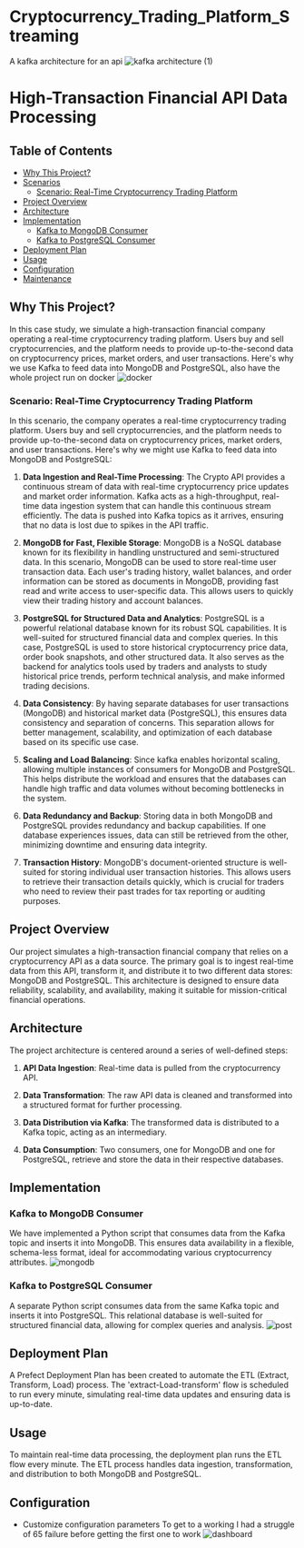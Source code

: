 # Cryptocurrency_Trading_Platform_Streaming
A kafka architecture for an api
![kafka architecture (1)](https://github.com/ttwange/Cryptocurrency_Trading_Platform_Streaming/assets/86237194/f82579b4-3e37-4d0d-8bd6-8c19f493850f)


# High-Transaction Financial API Data Processing

## Table of Contents
- [Why This Project?](#why-this-project)
- [Scenarios](#scenarios)
  - [Scenario: Real-Time Cryptocurrency Trading Platform](#scenario-real-time-cryptocurrency-trading-platform)
- [Project Overview](#project-overview)
- [Architecture](#architecture)
- [Implementation](#implementation)
  - [Kafka to MongoDB Consumer](#kafka-to-mongodb-consumer)
  - [Kafka to PostgreSQL Consumer](#kafka-to-postgresql-consumer)
- [Deployment Plan](#deployment-plan)
- [Usage](#usage)
- [Configuration](#configuration)
- [Maintenance](#maintenance)

## Why This Project?

In this case study, we simulate a high-transaction financial company operating a real-time cryptocurrency trading platform. Users buy and sell cryptocurrencies, and the platform needs to provide up-to-the-second data on cryptocurrency prices, market orders, and user transactions. Here's why we use Kafka to feed data into MongoDB and PostgreSQL, also have the whole project run on docker 
![docker](https://github.com/ttwange/Cryptocurrency_Trading_Platform_Streaming/assets/86237194/bf714816-ca11-4330-9336-bfffdd168a4b)


### Scenario: Real-Time Cryptocurrency Trading Platform

In this scenario, the company operates a real-time cryptocurrency trading platform. Users buy and sell cryptocurrencies, and the platform needs to provide up-to-the-second data on cryptocurrency prices, market orders, and user transactions. Here's why we might use Kafka to feed data into MongoDB and PostgreSQL:

1. **Data Ingestion and Real-Time Processing**: The Crypto API provides a continuous stream of data with real-time cryptocurrency price updates and market order information. Kafka acts as a high-throughput, real-time data ingestion system that can handle this continuous stream efficiently. The data is pushed into Kafka topics as it arrives, ensuring that no data is lost due to spikes in the API traffic.

2. **MongoDB for Fast, Flexible Storage**: MongoDB is a NoSQL database known for its flexibility in handling unstructured and semi-structured data. In this scenario, MongoDB can be used to store real-time user transaction data. Each user's trading history, wallet balances, and order information can be stored as documents in MongoDB, providing fast read and write access to user-specific data. This allows users to quickly view their trading history and account balances.

3. **PostgreSQL for Structured Data and Analytics**: PostgreSQL is a powerful relational database known for its robust SQL capabilities. It is well-suited for structured financial data and complex queries. In this case, PostgreSQL is used to store historical cryptocurrency price data, order book snapshots, and other structured data. It also serves as the backend for analytics tools used by traders and analysts to study historical price trends, perform technical analysis, and make informed trading decisions.

4. **Data Consistency**: By having separate databases for user transactions (MongoDB) and historical market data (PostgreSQL), this ensures data consistency and separation of concerns. This separation allows for better management, scalability, and optimization of each database based on its specific use case.

5. **Scaling and Load Balancing**: Since kafka enables horizontal scaling, allowing multiple instances of consumers for MongoDB and PostgreSQL. This helps distribute the workload and ensures that the databases can handle high traffic and data volumes without becoming bottlenecks in the system.

6. **Data Redundancy and Backup**: Storing data in both MongoDB and PostgreSQL provides redundancy and backup capabilities. If one database experiences issues, data can still be retrieved from the other, minimizing downtime and ensuring data integrity.

7. **Transaction History**: MongoDB's document-oriented structure is well-suited for storing individual user transaction histories. This allows users to retrieve their transaction details quickly, which is crucial for traders who need to review their past trades for tax reporting or auditing purposes.

## Project Overview

Our project simulates a high-transaction financial company that relies on a cryptocurrency API as a data source. The primary goal is to ingest real-time data from this API, transform it, and distribute it to two different data stores: MongoDB and PostgreSQL. This architecture is designed to ensure data reliability, scalability, and availability, making it suitable for mission-critical financial operations.

## Architecture

The project architecture is centered around a series of well-defined steps:

1. **API Data Ingestion**: Real-time data is pulled from the cryptocurrency API.

2. **Data Transformation**: The raw API data is cleaned and transformed into a structured format for further processing.

3. **Data Distribution via Kafka**: The transformed data is distributed to a Kafka topic, acting as an intermediary.

4. **Data Consumption**: Two consumers, one for MongoDB and one for PostgreSQL, retrieve and store the data in their respective databases.

## Implementation

### Kafka to MongoDB Consumer

We have implemented a Python script that consumes data from the Kafka topic and inserts it into MongoDB. This ensures data availability in a flexible, schema-less format, ideal for accommodating various cryptocurrency attributes.
![mongodb](https://github.com/ttwange/Cryptocurrency_Trading_Platform_Streaming/assets/86237194/09075003-bf82-454e-958f-f4bab58267a3)

### Kafka to PostgreSQL Consumer

A separate Python script consumes data from the same Kafka topic and inserts it into PostgreSQL. This relational database is well-suited for structured financial data, allowing for complex queries and analysis.
![post](https://github.com/ttwange/Cryptocurrency_Trading_Platform_Streaming/assets/86237194/7d5eac35-8a20-438d-aaea-0627a2e7fcb1)

## Deployment Plan

A Prefect Deployment Plan has been created to automate the ETL (Extract, Transform, Load) process. The 'extract-Load-transform' flow is scheduled to run every minute, simulating real-time data updates and ensuring data is up-to-date.

## Usage

To maintain real-time data processing, the deployment plan runs the ETL flow every minute. The ETL process handles data ingestion, transformation, and distribution to both MongoDB and PostgreSQL.

## Configuration

- Customize configuration parameters
To get to a working I had a struggle of 65 failure before getting the first one to work
![dashboard](https://github.com/ttwange/Cryptocurrency_Trading_Platform_Streaming/assets/86237194/2438f100-9989-4c52-a951-87bb758c14df)

